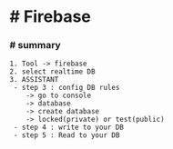 # # Firebase





### **# summary**

```
1. Tool -> firebase
2. select realtime DB
3. ASSISTANT
 - step 3 : config DB rules
 	-> go to console
 	-> database
 	-> create database
 	-> locked(private) or test(public)
 - step 4 : write to your DB 
 - step 5 : Read to your DB
```

